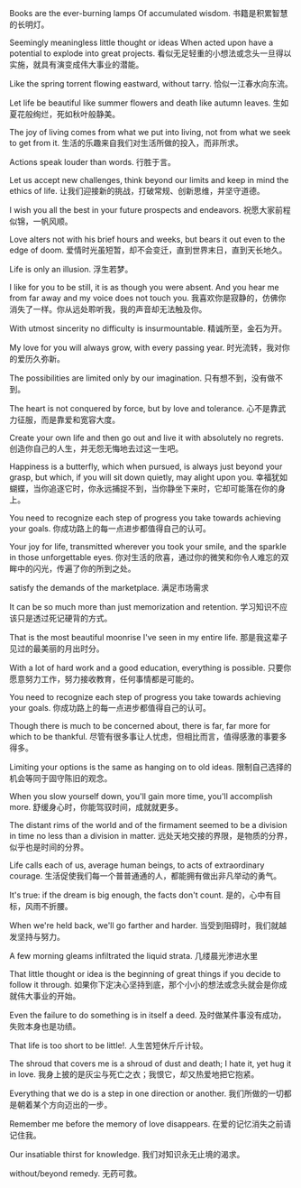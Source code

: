 <!--
 * @Author: JohnJeep
 * @Date: 2020-05-30 22:33:19
 * @LastEditTime: 2021-03-17 20:12:09
 * @LastEditors: Please set LastEditors
 * @file: ElegantSentences.md
 * @Description: 积累优雅的英文句子。
--> 

Books are the ever-burning lamps Of accumulated  wisdom. 
书籍是积累智慧的长明灯。 

Seemingly meaningless little thought or ideas When acted upon have a potential to explode into great projects. 
看似无足轻重的小想法或念头一旦得以实施，就具有演变成伟大事业的潜能。

Like the spring torrent flowing eastward, without tarry. 
恰似一江春水向东流。 

Let life be beautiful like summer flowers and death like autumn leaves. 
生如夏花般绚烂，死如秋叶般静美。

The joy of living comes from what we put into living, not from what we seek to get from it.
生活的乐趣来自我们对生活所做的投入，而非所求。

Actions speak louder than words.
行胜于言。

Let us accept new challenges, think beyond our limits and keep in mind the ethics of life.
让我们迎接新的挑战，打破常规、创新思维，并坚守道德。

I wish you all the best in your future prospects and endeavors.
祝愿大家前程似锦，一帆风顺。

Love alters not with his brief hours and weeks, but bears it out even to the edge of doom. 
爱情时光虽短暂，却不会变迁，直到世界末日，直到天长地久。

Life is only an illusion.
浮生若梦。

I like for you to be still, it is as though you were absent. And you hear me from far away and my voice does not touch you. 
我喜欢你是寂静的，仿佛你消失了一样。你从远处聆听我，我的声音却无法触及你。

With utmost sincerity no difficulty is insurmountable. 
精诚所至，金石为开。 

My love for you will always grow, with every passing year.
时光流转，我对你的爱历久弥新。

The possibilities are limited only by our imagination.
只有想不到，没有做不到。

The heart is not conquered by force, but by love and tolerance.
心不是靠武力征服，而是靠爱和宽容大度。

Create your own life and then go out and live it with absolutely no regrets.
创造你自己的人生，并无怨无悔地去过这一生吧。

Happiness is a butterfly, which when pursued, is always just beyond your grasp, but which, if you will sit down quietly, may alight upon you.
幸福犹如蝴蝶，当你追逐它时，你永远捕捉不到，当你静坐下来时，它却可能落在你的身上。

You need to recognize each step of progress you take towards achieving your goals.
你成功路上的每一点进步都值得自己的认可。

Your joy for life, transmitted wherever you took your smile, and the sparkle in those unforgettable eyes.
你对生活的欣喜，通过你的微笑和你令人难忘的双眸中的闪光，传遍了你的所到之处。

satisfy the demands of the marketplace. 满足市场需求

It can be so much more than just memorization and retention.
学习知识不应该只是透过死记硬背的方式。

That is the most beautiful moonrise I've seen in my entire life.
那是我这辈子见过的最美丽的月出时分。

With a lot of hard work and a good education, everything is possible.
只要你愿意努力工作，努力接收教育，任何事情都是可能的。

You need to recognize each step of progress you take towards achieving your goals.
你成功路上的每一点进步都值得自己的认可。

Though there is much to be concerned about, there is far, far more for which to be thankful.
尽管有很多事让人忧虑，但相比而言，值得感激的事要多得多。

Limiting your options is the same as hanging on to old ideas.
限制自己选择的机会等同于固守陈旧的观念。

When you slow yourself down, you'll gain more time, you'll accomplish more.
舒缓身心时，你能驾驭时间，成就就更多。

The distant rims of the world and of the firmament seemed to be a division in time no less than a division in matter.
远处天地交接的界限，是物质的分界，似乎也是时间的分界。

Life calls each of us, average human beings, to acts of extraordinary courage.
生活促使我们每一个普普通通的人，都能拥有做出非凡举动的勇气。

It's true: if the dream is big enough, the facts don't count.
是的，心中有目标，风雨不折腰。

When we're held back, we'll go farther and harder.
当受到阻碍时，我们就越发坚持与努力。

A few morning gleams infiltrated the liquid strata.
几缕晨光渗进水里

That little thought or idea is the beginning of great things if you decide to follow it through.
如果你下定决心坚持到底，那个小小的想法或念头就会是你成就伟大事业的开始。

Even the failure to do something is in itself a deed.
及时做某件事没有成功，失败本身也是功绩。

That life is too short to be little!.
人生苦短休斤斤计较。

The shroud that covers me is a shroud of dust and death; I hate it, yet hug it in love.
我身上披的是灰尘与死亡之衣；我恨它，却又热爱地把它抱紧。

Everything that we do is a step in one direction or another.
我们所做的一切都是朝着某个方向迈出的一步。

Remember me before the memory of love disappears.
在爱的记忆消失之前请记住我。

Our insatiable thirst for knowledge.
我们对知识永无止境的渴求。

without/beyond remedy.
无药可救。

